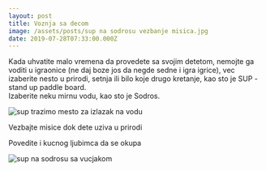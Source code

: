 ```yaml
---
layout: post
title: Voznja sa decom
image: /assets/posts/sup na sodrosu vezbanje misica.jpg
date: 2019-07-28T07:33:00.000Z
---
```


<p>
Kada uhvatite malo vremena da provedete sa svojim detetom, nemojte ga voditi u igraonice (ne daj boze jos da negde sedne i igra igrice), vec izaberite nesto u
prirodi, setnja ili bilo koje drugo kretanje, kao sto je SUP - stand up paddle board.
<br>
  Izaberite neku mirnu vodu, kao sto je Sodros.
</p>
<img src='/assets/posts/sup trazimo mesto za izlazak na vodu.jpg' title='sup trazimo mesto za izlazak na vodu' alt='sup trazimo mesto za izlazak na vodu'>
<p>
  Vezbajte misice dok dete uziva u prirodi
</p>
<p>
  Povedite i kucnog ljubimca da se okupa
</p>
<img src='/assets/posts/sup na sodrosu sa vucjakom.jpg' title='sup na sodrosu sa vucjakom' alt='sup na sodrosu sa vucjakom'>
